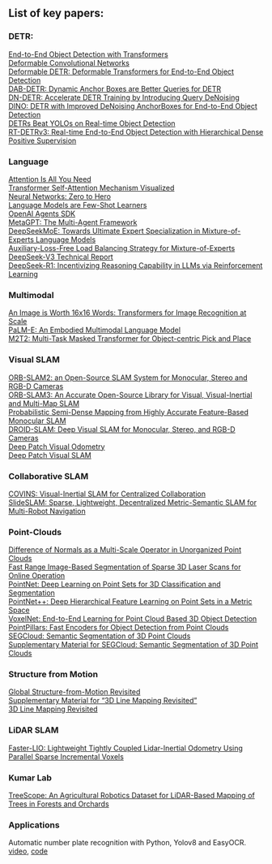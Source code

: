 ## List of key papers:
### DETR:
[End-to-End Object Detection with Transformers](https://arxiv.org/abs/2005.12872)  
[Deformable Convolutional Networks](https://arxiv.org/abs/1703.06211)  
[Deformable DETR: Deformable Transformers for End-to-End Object Detection](https://arxiv.org/abs/2010.04159)  
[DAB-DETR: Dynamic Anchor Boxes are Better Queries for DETR](https://arxiv.org/abs/2201.12329)  
[DN-DETR: Accelerate DETR Training by Introducing Query DeNoising](https://arxiv.org/abs/2203.01305)  
[DINO: DETR with Improved DeNoising AnchorBoxes for End-to-End Object Detection](https://arxiv.org/abs/2203.03605)  
[DETRs Beat YOLOs on Real-time Object Detection](https://arxiv.org/abs/2304.08069)  
[RT-DETRv3: Real-time End-to-End Object Detection with Hierarchical Dense Positive Supervision](https://arxiv.org/abs/2409.08475)

### Language
[Attention Is All You Need](https://arxiv.org/abs/1706.03762)  
[Transformer Self-Attention Mechanism Visualized](https://www.youtube.com/watch?v=u8pSGp__0Xk)  
[Neural Networks: Zero to Hero](https://karpathy.ai/zero-to-hero.html)  
[Language Models are Few-Shot Learners](https://arxiv.org/abs/2005.14165)  
[OpenAI Agents SDK](https://github.com/openai/openai-agents-python?tab=readme-ov-file)  
[MetaGPT: The Multi-Agent Framework](https://github.com/geekan/MetaGPT)  
[DeepSeekMoE: Towards Ultimate Expert Specialization in Mixture-of-Experts Language Models](https://arxiv.org/abs/2401.06066)  
[Auxiliary-Loss-Free Load Balancing Strategy for Mixture-of-Experts](https://arxiv.org/abs/2408.15664)  
[DeepSeek-V3 Technical Report](https://arxiv.org/abs/2412.19437)  
[DeepSeek-R1: Incentivizing Reasoning Capability in LLMs via Reinforcement Learning](https://arxiv.org/abs/2501.12948)  

### Multimodal
[An Image is Worth 16x16 Words: Transformers for Image Recognition at Scale](https://arxiv.org/abs/2010.11929)  
[PaLM-E: An Embodied Multimodal Language Model](https://arxiv.org/abs/2303.03378)  
[M2T2: Multi-Task Masked Transformer for Object-centric Pick and Place](https://arxiv.org/abs/2311.00926)  
[]()

### Visual SLAM
[ORB-SLAM2: an Open-Source SLAM System for Monocular, Stereo and RGB-D Cameras](https://arxiv.org/abs/1610.06475)  
[ORB-SLAM3: An Accurate Open-Source Library for Visual, Visual-Inertial and Multi-Map SLAM](https://arxiv.org/abs/2007.11898)  
[Probabilistic Semi-Dense Mapping from Highly Accurate Feature-Based Monocular SLAM](https://www.roboticsproceedings.org/rss11/p41.pdf)  
[DROID-SLAM: Deep Visual SLAM for Monocular, Stereo, and RGB-D Cameras](https://arxiv.org/abs/2108.10869)  
[Deep Patch Visual Odometry](https://arxiv.org/abs/2208.04726)  
[Deep Patch Visual SLAM](https://arxiv.org/abs/2408.01654)  
[]()

### Collaborative SLAM
[COVINS: Visual-Inertial SLAM for Centralized Collaboration](https://arxiv.org/abs/2108.05756)  
[SlideSLAM: Sparse, Lightweight, Decentralized Metric-Semantic SLAM for Multi-Robot Navigation](https://arxiv.org/abs/2406.17249)  
[]()  

### Point-Clouds
[Difference of Normals as a Multi-Scale Operator in Unorganized Point Clouds](https://arxiv.org/abs/1209.1759)  
[Fast Range Image-Based Segmentation of Sparse 3D Laser Scans for Online Operation](https://www.ipb.uni-bonn.de/pdfs/bogoslavskyi16iros.pdf)  
[PointNet: Deep Learning on Point Sets for 3D Classification and Segmentation](https://arxiv.org/abs/1612.00593)  
[PointNet++: Deep Hierarchical Feature Learning on Point Sets in a Metric Space](https://arxiv.org/abs/1706.02413)  
[VoxelNet: End-to-End Learning for Point Cloud Based 3D Object Detection](https://arxiv.org/abs/1711.06396)  
[PointPillars: Fast Encoders for Object Detection from Point Clouds](https://arxiv.org/abs/1812.05784)  
[SEGCloud: Semantic Segmentation of 3D Point Clouds](https://arxiv.org/abs/1710.07563)  
[Supplementary Material for SEGCloud: Semantic Segmentation of 3D Point Clouds](https://cvgl.stanford.edu/projects/segcloud/supplementary.pdf)  
[]()

### Structure from Motion
[Global Structure-from-Motion Revisited](https://arxiv.org/abs/2407.20219)  
[Supplementary Material for “3D Line Mapping Revisited”](http://b1ueber2y.me/projects/LIMAP/limap-supp.pdf)  
[3D Line Mapping Revisited](https://arxiv.org/abs/2303.17504)  

### LiDAR SLAM 
[Faster-LIO: Lightweight Tightly Coupled Lidar-Inertial Odometry Using Parallel Sparse Incremental Voxels](https://ieeexplore.ieee.org/stamp/stamp.jsp?tp=&arnumber=9718203)  
[]()

### Kumar Lab
[TreeScope: An Agricultural Robotics Dataset for LiDAR-Based Mapping of Trees in Forests and Orchards](https://arxiv.org/abs/2310.02162)  
[]()  

### Applications
Automatic number plate recognition with Python, Yolov8 and EasyOCR. [video](https://www.youtube.com/watch?v=fyJB1t0o0ms), [code](https://github.com/computervisioneng/automatic-number-plate-recognition-python-yolov8)  

